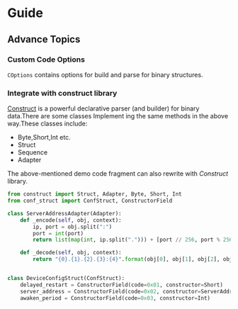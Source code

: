 # Guide

## Advance Topics

### Custom Code Options

`COptions` contains options for build and parse for binary structures.

###  Integrate with construct library

[Construct](http://construct.readthedocs.io/en/latest/)  is a powerful declarative parser (and builder) for binary data.There are some classes Implement ing the same methods in the above way.These classes include:

- Byte,Short,Int etc.
- Struct
- Sequence
- Adapter

The above-mentioned demo code fragment can also rewrite with *Construct* library. 

```python
from construct import Struct, Adapter, Byte, Short, Int
from conf_struct import ConfStruct, ConstructorField

class ServerAddressAdapter(Adapter):
    def _encode(self, obj, context):
        ip, port = obj.split(":")
        port = int(port)
        return list(map(int, ip.split("."))) + [port // 256, port % 256]

    def _decode(self, obj, context):
        return "{0}.{1}.{2}.{3}:{4}".format(obj[0], obj[1], obj[2], obj[3], obj[4] * 256 + obj[5])


class DeviceConfigStruct(ConfStruct):
    delayed_restart = ConstructorField(code=0x01, constructor=Short)
    server_address = ConstructorField(code=0x02, constructor=ServerAddressAdapter(Byte[6]))
    awaken_period = ConstructorField(code=0x03, constructor=Int)
```